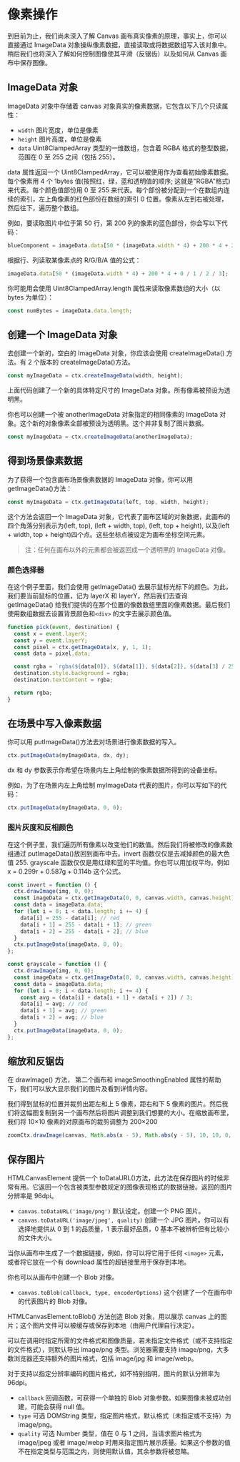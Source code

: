 # 像素操作

到目前为止，我们尚未深入了解 Canvas 画布真实像素的原理，事实上，你可以直接通过 ImageData 对象操纵像素数据，直接读取或将数据数组写入该对象中。稍后我们也将深入了解如何控制图像使其平滑（反锯齿）以及如何从 Canvas 画布中保存图像。

## ImageData 对象

ImageData 对象中存储着 canvas 对象真实的像素数据，它包含以下几个只读属性：

- `width`
  图片宽度，单位是像素
- `height`
  图片高度，单位是像素
- `data`
  Uint8ClampedArray 类型的一维数组，包含着 RGBA 格式的整型数据，范围在 0 至 255 之间（包括 255）。

data 属性返回一个 Uint8ClampedArray，它可以被使用作为查看初始像素数据。每个像素用 4 个 1bytes 值(按照红，绿，蓝和透明值的顺序; 这就是"RGBA"格式) 来代表。每个颜色值部份用 0 至 255 来代表。每个部份被分配到一个在数组内连续的索引，左上角像素的红色部份在数组的索引 0 位置。像素从左到右被处理，然后往下，遍历整个数组。

例如，要读取图片中位于第 50 行，第 200 列的像素的蓝色部份，你会写以下代码：

```js
blueComponent = imageData.data[50 * (imageData.width * 4) + 200 * 4 + 2];
```

根据行、列读取某像素点的 R/G/B/A 值的公式：

```js
imageData.data[50 * (imageData.width * 4) + 200 * 4 + 0 / 1 / 2 / 3];
```

你可能用会使用 Uint8ClampedArray.length 属性来读取像素数组的大小（以 bytes 为单位）：

```js
const numBytes = imageData.data.length;
```

## 创建一个 ImageData 对象

去创建一个新的，空白的 ImageData 对象，你应该会使用 createImageData() 方法。有 2 个版本的 createImageData()方法。

```js
const myImageData = ctx.createImageData(width, height);
```

上面代码创建了一个新的具体特定尺寸的 ImageData 对象。所有像素被预设为透明黑。

你也可以创建一个被 anotherImageData 对象指定的相同像素的 ImageData 对象。这个新的对象像素全部被预设为透明黑。这个并非复制了图片数据。

```js
const myImageData = ctx.createImageData(anotherImageData);
```

## 得到场景像素数据

为了获得一个包含画布场景像素数据的 ImageData 对像，你可以用 getImageData()方法：

```js
const myImageData = ctx.getImageData(left, top, width, height);
```

这个方法会返回一个 ImageData 对象，它代表了画布区域的对象数据，此画布的四个角落分别表示为(left, top), (left + width, top), (left, top + height), 以及(left + width, top + height)四个点。这些坐标点被设定为画布坐标空间元素。

> 注：任何在画布以外的元素都会被返回成一个透明黑的 ImageData 对像。

### 颜色选择器

在这个例子里面，我们会使用 getImageData() 去展示鼠标光标下的颜色。为此，我们要当前鼠标的位置，记为 layerX 和 layerY，然后我们去查询 getImageData() 给我们提供的在那个位置的像数数组里面的像素数据。最后我们使用数组数据去设置背景颜色和`<div>` 的文字去展示颜色值。

```js
function pick(event, destination) {
  const x = event.layerX;
  const y = event.layerY;
  const pixel = ctx.getImageData(x, y, 1, 1);
  const data = pixel.data;

  const rgba = `rgba(${data[0]}, ${data[1]}, ${data[2]}, ${data[3] / 255})`;
  destination.style.background = rgba;
  destination.textContent = rgba;

  return rgba;
}
```

## 在场景中写入像素数据

你可以用 putImageData()方法去对场景进行像素数据的写入。

```js
ctx.putImageData(myImageData, dx, dy);
```

dx 和 dy 参数表示你希望在场景内左上角绘制的像素数据所得到的设备坐标。

例如，为了在场景内左上角绘制 myImageData 代表的图片，你可以写如下的代码：

```js
ctx.putImageData(myImageData, 0, 0);
```

### 图片灰度和反相颜色

在这个例子里，我们遍历所有像素以改变他们的数值。然后我们将被修改的像素数组通过 putImageData()放回到画布中去。invert 函数仅仅是去减掉颜色的最大色值 255. grayscale 函数仅仅是用红绿和蓝的平均值。你也可以用加权平均，例如 x = 0.299r + 0.587g + 0.114b 这个公式。

```js
const invert = function () {
  ctx.drawImage(img, 0, 0);
  const imageData = ctx.getImageData(0, 0, canvas.width, canvas.height);
  const data = imageData.data;
  for (let i = 0; i < data.length; i += 4) {
    data[i] = 255 - data[i]; // red
    data[i + 1] = 255 - data[i + 1]; // green
    data[i + 2] = 255 - data[i + 2]; // blue
  }
  ctx.putImageData(imageData, 0, 0);
};

const grayscale = function () {
  ctx.drawImage(img, 0, 0);
  const imageData = ctx.getImageData(0, 0, canvas.width, canvas.height);
  const data = imageData.data;
  for (let i = 0; i < data.length; i += 4) {
    const avg = (data[i] + data[i + 1] + data[i + 2]) / 3;
    data[i] = avg; // red
    data[i + 1] = avg; // green
    data[i + 2] = avg; // blue
  }
  ctx.putImageData(imageData, 0, 0);
};
```

## 缩放和反锯齿

在 drawImage() 方法， 第二个画布和 imageSmoothingEnabled 属性的帮助下，我们可以放大显示我们的图片及看到详情内容。

我们得到鼠标的位置并裁剪出距左和上 5 像素，距右和下 5 像素的图片。然后我们将这幅图复制到另一个画布然后将图片调整到我们想要的大小。在缩放画布里，我们将 10×10 像素的对原画布的裁剪调整为 200×200

```js
zoomCtx.drawImage(canvas, Math.abs(x - 5), Math.abs(y - 5), 10, 10, 0, 0, 200, 200);
```

## 保存图片

HTMLCanvasElement 提供一个 toDataURL()方法，此方法在保存图片的时候非常有用。它返回一个包含被类型参数规定的图像表现格式的数据链接。返回的图片分辨率是 96dpi。

- `canvas.toDataURL('image/png')`
  默认设定。创建一个 PNG 图片。
- `canvas.toDataURL('image/jpeg', quality)`
  创建一个 JPG 图片。你可以有选择地提供从 0 到 1 的品质量，1 表示最好品质，0 基本不被辨析但有比较小的文件大小。

当你从画布中生成了一个数据链接，例如，你可以将它用于任何 `<image>` 元素，或者将它放在一个有 download 属性的超链接里用于保存到本地。

你也可以从画布中创建一个 Blob 对像。

- `canvas.toBlob(callback, type, encoderOptions)`
  这个创建了一个在画布中的代表图片的 Blob 对像。

HTMLCanvasElement.toBlob() 方法创造 Blob 对象，用以展示 canvas 上的图片；这个图片文件可以被缓存或保存到本地（由用户代理自行决定）。

可以在调用时指定所需的文件格式和图像质量，若未指定文件格式（或不支持指定的文件格式），则默认导出 image/png 类型。浏览器需要支持 image/png，大多数浏览器还支持额外的图片格式，包括 image/jpg 和 image/webp。

对于支持以指定分辨率编码的图片格式，如不特别指明，图片的默认分辨率为 96dpi。

- `callback`
  回调函数，可获得一个单独的 Blob 对象参数。如果图像未被成功创建，可能会获得 null 值。
- `type` 可选
  DOMString 类型，指定图片格式，默认格式（未指定或不支持）为 image/png。
- `quality` 可选
  Number 类型，值在 0 与 1 之间，当请求图片格式为 image/jpeg 或者 image/webp 时用来指定图片展示质量。如果这个参数的值不在指定类型与范围之内，则使用默认值，其余参数将被忽略。
